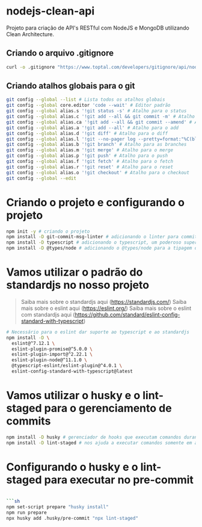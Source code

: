 # nodejs-clean-api

Projeto para criação de API's RESTful com NodeJS e MongoDB utilizando Clean Architecture.

## Criando o arquivo .gitignore

```sh
curl -o .gitignore "https://www.toptal.com/developers/gitignore/api/node,macos,windows,linux,vs,visualstudiocode,jetbrains+all,eclipse,netbeans,vim,visualstudio,visualbasic,sublimetext,notepadpp,xcode,python,go,dotnetcore,powershell,zsh,git,nextjs,react,reactnative"
```

## Criando atalhos globais para o git

```sh
git config --global --list # Lista todos os atalhos globais
git config --global core.editor 'code --wait' # Editor padrão
git config --global alias.s '!git status -s' # Atalho para o status
git config --global alias.c '!git add --all && git commit -m' # Atalho para o commit
git config --global alias.ca '!git add --all && git commit --amend' # Atalho para o commit com amend
git config --global alias.a '!git add --all' # Atalho para o add
git config --global alias.d '!git diff' # Atalho para o diff
git config --global alias.l '!git --no-pager log --pretty=format:"%C(blue)%h%C(red)%d %C(white)%s - %C(cyan)%cn, %C(green)%cr"' # Atalho para o log
git config --global alias.b '!git branch' # Atalho para as branches
git config --global alias.m '!git merge' # Atalho para o merge
git config --global alias.p '!git push' # Atalho para o push
git config --global alias.f '!git fetch' # Atalho para o fetch
git config --global alias.r '!git reset' # Atalho para o reset
git config --global alias.o '!git checkout' # Atalho para o checkout
git config --global --edit
```

# Criando o projeto e configurando o projeto
    
```sh
npm init -y # criando o projeto
npm install -D git-commit-msg-linter # adicionando o linter para commits semanticos
npm install -D typescript # adicionando o typescript, um poderoso superset do javascript
npm install -D @types/node # adicionando o @types/node para a tipagem do node para o typescript
```

# Vamos utilizar o padrão do standardjs no nosso projeto

> Saiba mais sobre o standardjs aqui (https://standardjs.com/)
> Saiba mais sobre o eslint aqui (https://eslint.org/)
> Saiba mais sobre o eslint com standardjs aqui (https://github.com/standard/eslint-config-standard-with-typescript)

```sh
# Necessário para o eslint dar suporte ao typescript e ao standardjs
npm install -D \
  eslint@^7.12.1 \
  eslint-plugin-promise@^5.0.0 \
  eslint-plugin-import@^2.22.1 \
  eslint-plugin-node@^11.1.0 \
  @typescript-eslint/eslint-plugin@^4.0.1 \
  eslint-config-standard-with-typescript@latest
```

# Vamos utilizar o husky e o lint-staged para o gerenciamento de commits

```sh
npm install -D husky # gerenciador de hooks que executam comandos durante o processo de commits
npm install -D lint-staged # nos ajuda a executar comandos somente em arquivos da staged area do proximo commit
```

# Configurando o husky e o lint-staged para executar no pre-commit

```sh
  
```sh
npm set-script prepare "husky install"
npm run prepare
npx husky add .husky/pre-commit "npx lint-staged"
```

